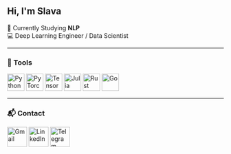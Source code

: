 ## Hi, I'm Slava
🧠 Currently Studying **NLP**  
💻 Deep Learning Engineer / Data Scientist

---

### 🧰 Tools
<p align="left">
  <img src="https://cdn.jsdelivr.net/gh/devicons/devicon/icons/python/python-original.svg" width="40" alt="Python"/>
  <img src="https://cdn.jsdelivr.net/gh/devicons/devicon/icons/pytorch/pytorch-original.svg" width="40" alt="PyTorch"/>
  <img src="https://cdn.jsdelivr.net/gh/devicons/devicon/icons/tensorflow/tensorflow-original.svg" width="40" alt="TensorFlow"/>
  <img src="https://cdn.jsdelivr.net/gh/devicons/devicon/icons/julia/julia-original.svg" width="40" alt="Julia"/>
  <img src="https://upload.wikimedia.org/wikipedia/commons/d/d5/Rust_programming_language_black_logo.svg" alt="Rust" width="40"/> 
  <img src="https://go.dev/blog/go-brand/Go-Logo/SVG/Go-Logo_Blue.svg" alt="Go" width="40"/> 

---

### 📬 Contact
 <a href="mailto:olor.guard@gmail.com"><img src="https://upload.wikimedia.org/wikipedia/commons/7/7e/Gmail_icon_%282020%29.svg" alt="Gmail" width="46"/></a> 
 <a href="https://www.linkedin.com/in/vyacheslav-lyan/"><img src="https://upload.wikimedia.org/wikipedia/commons/c/ca/LinkedIn_logo_initials.png" alt="LinkedIn" width="46"/></a>
 <a href="https://t.me/llanimo"><img src="https://upload.wikimedia.org/wikipedia/commons/8/82/Telegram_logo.svg" alt="Telegram" width="46"/></a> 
